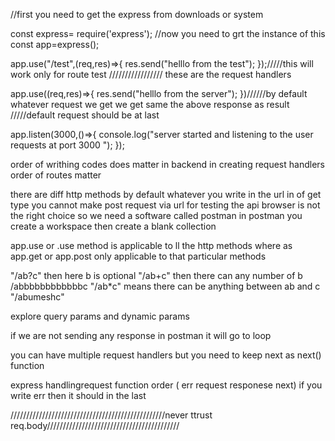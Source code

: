 
//first you need to get the express  from downloads or system 

const express= require('express');
//now you need to grt the instance of this 
const app=express();

app.use("/test",(req,res)=>{
    res.send("helllo from the test");
});/////this will work only for route test
///////////////// these are the request handlers

app.use((req,res)=>{
    res.send("helllo from the server");
})//////by default whatever request we get we get same the above response as result
/////default request should  be at last


app.listen(3000,()=>{
    console.log("server started and listening to the user requests at port 3000 ");
});



order of writhing codes does matter in backend in creating request handlers
order of routes matter


there are diff http methods
by default whatever you write in the url in of get type
you cannot make post request via url
for testing the api browser is not the right choice so we need a software called postman
in postman you create a workspace
then create a blank collection



app.use   or .use method   is applicable to ll the http methods
where as   app.get   or app.post only applicable to that particular methods

"/ab?c"   then here b is optional
"/ab+c"    then there can any number of b    /abbbbbbbbbbbbc
"/ab*c"     means there can be anything between ab and c   "/abumeshc"



explore query params and dynamic params



if we are not sending any response in postman it will go to loop

you can have multiple request handlers
but you need to keep next as next()  function



express handlingrequest function order (  err   request   responese   next)
if you write err then it should in the last

/////////////////////////////////////////////////never ttrust req.body//////////////////////////////////////////
